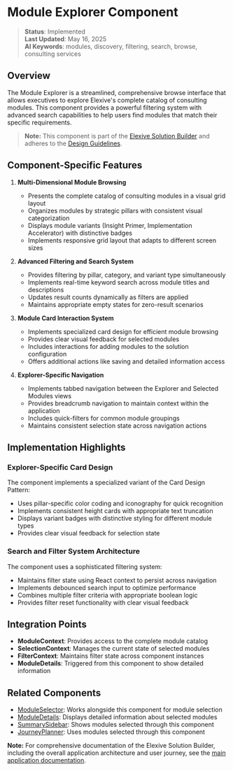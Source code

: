 # Module Explorer Component

> **Status**: Implemented  
> **Last Updated**: May 16, 2025  
> **AI Keywords**: modules, discovery, filtering, search, browse, consulting services

## Overview

The Module Explorer is a streamlined, comprehensive browse interface that allows executives to explore Elexive's complete catalog of consulting modules. This component provides a powerful filtering system with advanced search capabilities to help users find modules that match their specific requirements.

> **Note:** This component is part of the [Elexive Solution Builder](./CalculatorApp.md) and adheres to the [Design Guidelines](./DesignGuidelines.md).

## Component-Specific Features

1. **Multi-Dimensional Module Browsing**
   - Presents the complete catalog of consulting modules in a visual grid layout
   - Organizes modules by strategic pillars with consistent visual categorization
   - Displays module variants (Insight Primer, Implementation Accelerator) with distinctive badges
   - Implements responsive grid layout that adapts to different screen sizes

2. **Advanced Filtering and Search System**
   - Provides filtering by pillar, category, and variant type simultaneously
   - Implements real-time keyword search across module titles and descriptions
   - Updates result counts dynamically as filters are applied
   - Maintains appropriate empty states for zero-result scenarios

3. **Module Card Interaction System**
   - Implements specialized card design for efficient module browsing
   - Provides clear visual feedback for selected modules
   - Includes interactions for adding modules to the solution configuration
   - Offers additional actions like saving and detailed information access

4. **Explorer-Specific Navigation**
   - Implements tabbed navigation between the Explorer and Selected Modules views
   - Provides breadcrumb navigation to maintain context within the application
   - Includes quick-filters for common module groupings
   - Maintains consistent selection state across navigation actions

## Implementation Highlights

### Explorer-Specific Card Design

The component implements a specialized variant of the Card Design Pattern:

- Uses pillar-specific color coding and iconography for quick recognition
- Implements consistent height cards with appropriate text truncation
- Displays variant badges with distinctive styling for different module types
- Provides clear visual feedback for selection state

### Search and Filter System Architecture

The component uses a sophisticated filtering system:

- Maintains filter state using React context to persist across navigation
- Implements debounced search input to optimize performance
- Combines multiple filter criteria with appropriate boolean logic
- Provides filter reset functionality with clear visual feedback

## Integration Points

- **ModuleContext**: Provides access to the complete module catalog
- **SelectionContext**: Manages the current state of selected modules
- **FilterContext**: Maintains filter state across component instances
- **ModuleDetails**: Triggered from this component to show detailed information

## Related Components

- [ModuleSelector](./ModuleSelector.md): Works alongside this component for module selection
- [ModuleDetails](./ModuleDetails.md): Displays detailed information about selected modules
- [SummarySidebar](./SummarySidebar.md): Shows modules selected through this component
- [JourneyPlanner](./JourneyPlanner.md): Uses modules selected through this component

**Note:** For comprehensive documentation of the Elexive Solution Builder, including the overall application architecture and user journey, see the [main application documentation](./CalculatorApp.md).